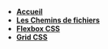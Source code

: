 <!-- docs/_sidebar.md -->
* [**Accueil**](/)
* [**Les Chemins de fichiers**](/content/path/)
* [**Flexbox CSS**](/content/flex/)
* [**Grid CSS**](/content/grid/)
